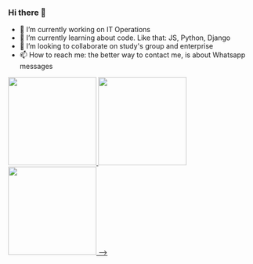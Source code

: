 ### Hi there 👋



- 🔭 I’m currently working on IT Operations
- 🌱 I’m currently learning about code. Like that: JS, Python, Django
- 👯 I’m looking to collaborate on study's group and enterprise
- 📫 How to reach me: the better way to contact me, is about Whatsapp messages
<div>
  <a href="https://github.com/borbabeats/borbabeats/edit/main/README.md">

<img height="180em" src="https://github-readme-stats.vercel.app/api?username=borbabeats&show_icons=true&theme=nord">

<img height="180em" src="https://github-readme-stats.vercel.app/api?username=borbabeats&show_icons=true&theme=nord">

<img height="180em" src="https://github-readme-stats.vercel.app/api/top-langs/?username=borbabeats&layout=compact)](https://github.com/borbabeats/github-readme-stats">
</div)



-->
